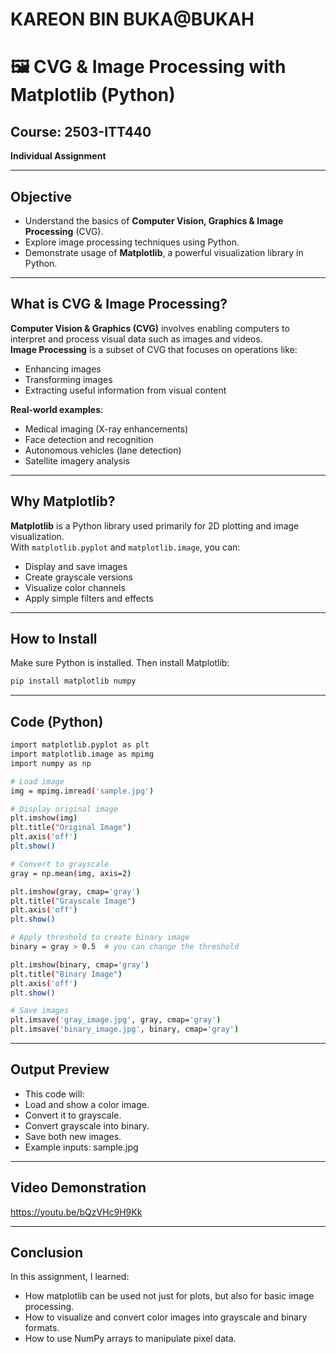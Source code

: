 # KAREON BIN BUKA@BUKAH

# 🖼️ CVG & Image Processing with Matplotlib (Python)

##  Course: 2503-ITT440  
**Individual Assignment**  


---

##  Objective
- Understand the basics of **Computer Vision, Graphics & Image Processing** (CVG).
- Explore image processing techniques using Python.
- Demonstrate usage of **Matplotlib**, a powerful visualization library in Python.

---

##  What is CVG & Image Processing?

**Computer Vision & Graphics (CVG)** involves enabling computers to interpret and process visual data such as images and videos.  
**Image Processing** is a subset of CVG that focuses on operations like:
- Enhancing images
- Transforming images
- Extracting useful information from visual content

 **Real-world examples**:
- Medical imaging (X-ray enhancements)
- Face detection and recognition
- Autonomous vehicles (lane detection)
- Satellite imagery analysis

---

##  Why Matplotlib?

**Matplotlib** is a Python library used primarily for 2D plotting and image visualization.  
With `matplotlib.pyplot` and `matplotlib.image`, you can:
- Display and save images
- Create grayscale versions
- Visualize color channels
- Apply simple filters and effects

---

##  How to Install

Make sure Python is installed. Then install Matplotlib:

```bash
pip install matplotlib numpy
```

---

## Code (Python)

```bash
import matplotlib.pyplot as plt
import matplotlib.image as mpimg
import numpy as np

# Load image
img = mpimg.imread('sample.jpg')

# Display original image
plt.imshow(img)
plt.title("Original Image")
plt.axis('off')
plt.show()

# Convert to grayscale
gray = np.mean(img, axis=2)

plt.imshow(gray, cmap='gray')
plt.title("Grayscale Image")
plt.axis('off')
plt.show()

# Apply threshold to create binary image
binary = gray > 0.5  # you can change the threshold

plt.imshow(binary, cmap='gray')
plt.title("Binary Image")
plt.axis('off')
plt.show()

# Save images
plt.imsave('gray_image.jpg', gray, cmap='gray')
plt.imsave('binary_image.jpg', binary, cmap='gray')
```

---

## Output Preview

- This code will:
- Load and show a color image.
- Convert it to grayscale.
- Convert grayscale into binary.
- Save both new images.
- Example inputs: sample.jpg

---

## Video Demonstration

https://youtu.be/bQzVHc9H9Kk

---

## Conclusion

In this assignment, I learned:

- How matplotlib can be used not just for plots, but also for basic image processing.
- How to visualize and convert color images into grayscale and binary formats.
- How to use NumPy arrays to manipulate pixel data.
